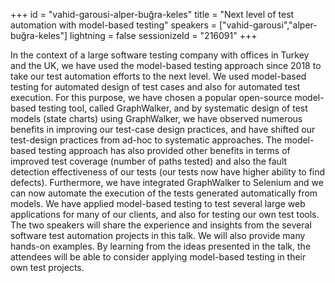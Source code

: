 +++
id = "vahid-garousi-alper-buğra-keles"
title = "Next level of test automation with model-based testing"
speakers = ["vahid-garousi","alper-buğra-keles"]
lightning = false
sessionizeId = "216091"
+++

In the context of a large software testing company with offices in Turkey and the UK, we have used the model-based testing approach since 2018 to take our test automation efforts to the next level. We used model-based testing for automated design of test cases and also for automated test execution. 
For this purpose, we have chosen a popular open-source model-based testing tool, called GraphWalker, and by systematic design of test models (state charts) using GraphWalker, we have observed numerous benefits in improving our test-case design practices, and have shifted our test-design practices from ad-hoc to systematic approaches. 
The model-based testing approach has also provided other benefits in terms of improved test coverage (number of paths tested) and also the fault detection effectiveness of our tests (our tests now have higher ability to find defects). Furthermore, we have integrated GraphWalker to Selenium and we can now automate the execution of the tests generated automatically from models. We have applied model-based testing to test several large web applications for many of our clients, and also for testing our own test tools. 
The two speakers will share the experience and insights from the several software test automation projects in this talk. We will also provide many hands-on examples. By learning from the ideas presented in the talk, the attendees will be able to consider applying model-based testing in their own test projects. 
